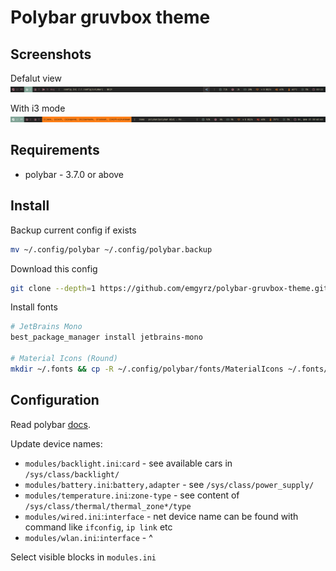 # Polybar gruvbox theme


## Screenshots

Defalut view
![screenshot](./screenshots/1.png)

With i3 mode
![screenshot](./screenshots/2.png)


## Requirements
* polybar - 3.7.0 or above


## Install

Backup current config if exists

```sh
mv ~/.config/polybar ~/.config/polybar.backup
```

Download this config

```sh
git clone --depth=1 https://github.com/emgyrz/polybar-gruvbox-theme.git ~/.config/plobar
```

Install fonts
```sh
# JetBrains Mono
best_package_manager install jetbrains-mono 

# Material Icons (Round)
mkdir ~/.fonts && cp -R ~/.config/polybar/fonts/MaterialIcons ~/.fonts/

```


## Configuration

Read polybar [docs](https://github.com/polybar/polybar/wiki).

Update device names:

* `modules/backlight.ini`:`card` - see available cars in `/sys/class/backlight/`
* `modules/battery.ini`:`battery,adapter` - see `/sys/class/power_supply/`
* `modules/temperature.ini`:`zone-type` - see content of `/sys/class/thermal/thermal_zone*/type`
* `modules/wired.ini`:`interface` - net device name can be found with command like `ifconfig`, `ip link` etc
* `modules/wlan.ini`:`interface` - ^

Select visible blocks in `modules.ini`



